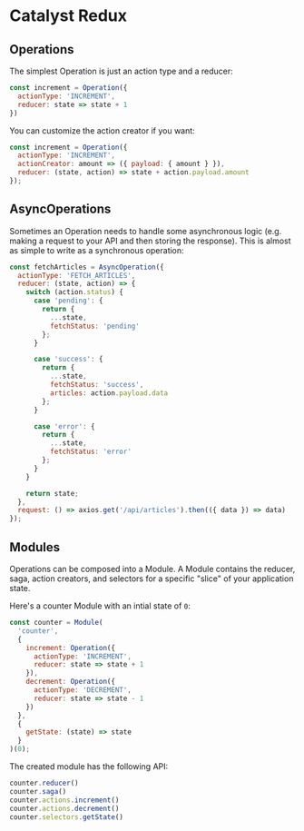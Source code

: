 # Catalyst Redux

## Operations

The simplest Operation is just an action type and a reducer:

```javascript
const increment = Operation({
  actionType: 'INCREMENT',
  reducer: state => state + 1
})
```

You can customize the action creator if you want:

```javascript
const increment = Operation({
  actionType: 'INCREMENT',
  actionCreator: amount => ({ payload: { amount } }),
  reducer: (state, action) => state + action.payload.amount
});
```

## AsyncOperations

Sometimes an Operation needs to handle some asynchronous logic (e.g. making a request to your API and then storing the response). This is almost as simple to write as a synchronous operation:

```javascript
const fetchArticles = AsyncOperation({
  actionType: 'FETCH_ARTICLES',
  reducer: (state, action) => {
    switch (action.status) {
      case 'pending': {
        return {
          ...state, 
          fetchStatus: 'pending'
        };
      }

      case 'success': {
        return {
          ...state, 
          fetchStatus: 'success', 
          articles: action.payload.data
        };
      }

      case 'error': {
        return {
          ...state, 
          fetchStatus: 'error'
        };
      }
    }

    return state;
  },
  request: () => axios.get('/api/articles').then(({ data }) => data)
});
```

## Modules

Operations can be composed into a Module. A Module contains the reducer, saga, action creators, and selectors for a specific "slice" of your application state.

Here's a counter Module with an intial state of `0`:

```javascript
const counter = Module(
  'counter',
  {
    increment: Operation({
      actionType: 'INCREMENT',
      reducer: state => state + 1
    }),
    decrement: Operation({
      actionType: 'DECREMENT',
      reducer: state => state - 1
    })
  },
  {
    getState: (state) => state
  }
)(0);
```

The created module has the following API:

```javascript
counter.reducer()
counter.saga()
counter.actions.increment()
counter.actions.decrement()
counter.selectors.getState()
```
